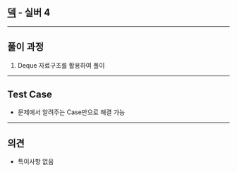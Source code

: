 ## [덱](https://www.acmicpc.net/problem/10866) - 실버 4

---

## 풀이 과정
1. Deque 자료구조를 활용하여 풀이

---

## Test Case
- 문제에서 알려주는 Case만으로 해결 가능

---

## 의견
- 특이사항 없음